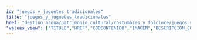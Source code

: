 ```yaml
---
id: "juegos_y_juguetes_tradicionales"
title: "juegos_y_juguetes_tradicionales"
href: "destino_arona/patrimonio_cultural/costumbres_y_folclore/juegos_y_juguetes_tradicionales/22125"
"values_view": ["TITULO","HREF","CODCONTENIDO","IMAGEN","DESCRIPCION_COMUN","TEXTO","RECURSOS","CONTENIDOS_RELACIONADOS"]
---
```

<app-tab-bar></app-tab-bar>
<app-paginator-browser >
    <div class="medium-6 columns" ng-class="{'end': $last}" ng-repeat="card in elements()">
        <app-card-standard item="card" prefix="node.href"></app-card-standard>
    </div>
</app-paginator-browser>

